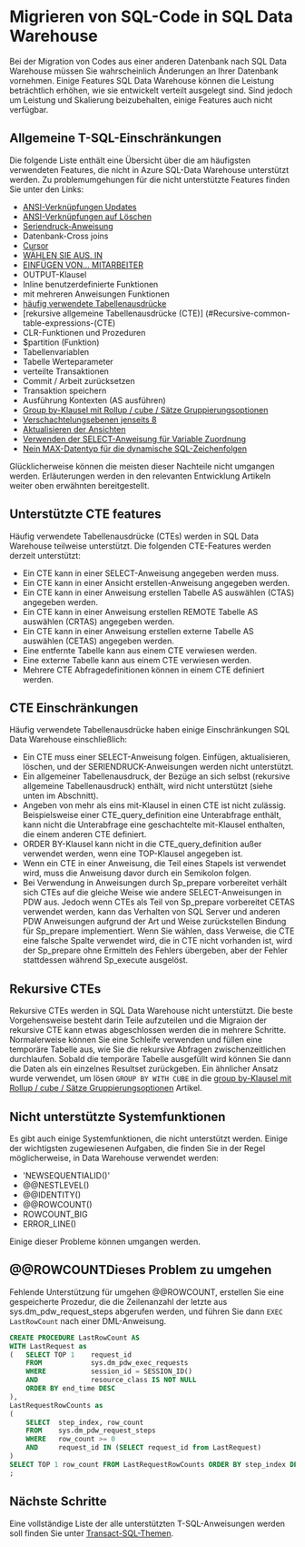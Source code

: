<properties
   pageTitle="Migrieren von SQL-Code in SQL Data Warehouse | Microsoft Azure"
   description="Tipps für die Migration von SQL-Code in Azure SQL-Data Warehouse für die Entwicklung von Lösungen."
   services="sql-data-warehouse"
   documentationCenter="NA"
   authors="lodipalm"
   manager="barbkess"
   editor=""/>

<tags
   ms.service="sql-data-warehouse"
   ms.devlang="NA"
   ms.topic="article"
   ms.tgt_pltfrm="NA"
   ms.workload="data-services"
   ms.date="08/02/2016"
   ms.author="lodipalm;barbkess;sonyama;jrj"/>

# <a name="migrate-your-sql-code-to-sql-data-warehouse"></a>Migrieren von SQL-Code in SQL Data Warehouse

Bei der Migration von Codes aus einer anderen Datenbank nach SQL Data Warehouse müssen Sie wahrscheinlich Änderungen an Ihrer Datenbank vornehmen. Einige Features SQL Data Warehouse können die Leistung beträchtlich erhöhen, wie sie entwickelt verteilt ausgelegt sind. Sind jedoch um Leistung und Skalierung beizubehalten, einige Features auch nicht verfügbar.

## <a name="common-t-sql-limitations"></a>Allgemeine T-SQL-Einschränkungen

Die folgende Liste enthält eine Übersicht über die am häufigsten verwendeten Features, die nicht in Azure SQL-Data Warehouse unterstützt werden. Zu problemumgehungen für die nicht unterstützte Features finden Sie unter den Links:

- [ANSI-Verknüpfungen Updates][]
- [ANSI-Verknüpfungen auf Löschen][]
- [Seriendruck-Anweisung][]
- Datenbank-Cross joins
- [Cursor][]
- [WÄHLEN SIE AUS. IN][]
- [EINFÜGEN VON... MITARBEITER][]
- OUTPUT-Klausel
- Inline benutzerdefinierte Funktionen
- mit mehreren Anweisungen Funktionen
- [häufig verwendete Tabellenausdrücke](#Common-table-expressions)
- [rekursive allgemeine Tabellenausdrücke (CTE)] (#Recursive-common-table-expressions-(CTE)
- CLR-Funktionen und Prozeduren
- $partition (Funktion)
- Tabellenvariablen
- Tabelle Werteparameter
- verteilte Transaktionen
- Commit / Arbeit zurücksetzen
- Transaktion speichern
- Ausführung Kontexten (AS ausführen)
- [Group by-Klausel mit Rollup / cube / Sätze Gruppierungsoptionen][]
- [Verschachtelungsebenen jenseits 8][]
- [Aktualisieren der Ansichten][]
- [Verwenden der SELECT-Anweisung für Variable Zuordnung][]
- [Nein MAX-Datentyp für die dynamische SQL-Zeichenfolgen][]

Glücklicherweise können die meisten dieser Nachteile nicht umgangen werden. Erläuterungen werden in den relevanten Entwicklung Artikeln weiter oben erwähnten bereitgestellt.

## <a name="supported-cte-features"></a>Unterstützte CTE features

Häufig verwendete Tabellenausdrücke (CTEs) werden in SQL Data Warehouse teilweise unterstützt.  Die folgenden CTE-Features werden derzeit unterstützt:

- Ein CTE kann in einer SELECT-Anweisung angegeben werden muss.
- Ein CTE kann in einer Ansicht erstellen-Anweisung angegeben werden.
- Ein CTE kann in einer Anweisung erstellen Tabelle AS auswählen (CTAS) angegeben werden.
- Ein CTE kann in einer Anweisung erstellen REMOTE Tabelle AS auswählen (CRTAS) angegeben werden.
- Ein CTE kann in einer Anweisung erstellen externe Tabelle AS auswählen (CETAS) angegeben werden.
- Eine entfernte Tabelle kann aus einem CTE verwiesen werden.
- Eine externe Tabelle kann aus einem CTE verwiesen werden.
- Mehrere CTE Abfragedefinitionen können in einem CTE definiert werden.

## <a name="cte-limitations"></a>CTE Einschränkungen

Häufig verwendete Tabellenausdrücke haben einige Einschränkungen SQL Data Warehouse einschließlich:

- Ein CTE muss einer SELECT-Anweisung folgen. Einfügen, aktualisieren, löschen, und der SERIENDRUCK-Anweisungen werden nicht unterstützt.
- Ein allgemeiner Tabellenausdruck, der Bezüge an sich selbst (rekursive allgemeine Tabellenausdruck) enthält, wird nicht unterstützt (siehe unten im Abschnitt).
- Angeben von mehr als eins mit-Klausel in einen CTE ist nicht zulässig. Beispielsweise einer CTE_query_definition eine Unterabfrage enthält, kann nicht die Unterabfrage eine geschachtelte mit-Klausel enthalten, die einem anderen CTE definiert.
- ORDER BY-Klausel kann nicht in die CTE_query_definition außer verwendet werden, wenn eine TOP-Klausel angegeben ist.
- Wenn ein CTE in einer Anweisung, die Teil eines Stapels ist verwendet wird, muss die Anweisung davor durch ein Semikolon folgen.
- Bei Verwendung in Anweisungen durch Sp_prepare vorbereitet verhält sich CTEs auf die gleiche Weise wie andere SELECT-Anweisungen in PDW aus. Jedoch wenn CTEs als Teil von Sp_prepare vorbereitet CETAS verwendet werden, kann das Verhalten von SQL Server und anderen PDW Anweisungen aufgrund der Art und Weise zurückstellen Bindung für Sp_prepare implementiert. Wenn Sie wählen, dass Verweise, die CTE eine falsche Spalte verwendet wird, die in CTE nicht vorhanden ist, wird der Sp_prepare ohne Ermitteln des Fehlers übergeben, aber der Fehler stattdessen während Sp_execute ausgelöst.

## <a name="recursive-ctes"></a>Rekursive CTEs

Rekursive CTEs werden in SQL Data Warehouse nicht unterstützt.  Die beste Vorgehensweise besteht darin Teile aufzuteilen und die Migraion der rekursive CTE kann etwas abgeschlossen werden die in mehrere Schritte. Normalerweise können Sie eine Schleife verwenden und füllen eine temporäre Tabelle aus, wie Sie die rekursive Abfragen zwischenzeitlichen durchlaufen. Sobald die temporäre Tabelle ausgefüllt wird können Sie dann die Daten als ein einzelnes Resultset zurückgeben. Ein ähnlicher Ansatz wurde verwendet, um lösen `GROUP BY WITH CUBE` in die [group by-Klausel mit Rollup / cube / Sätze Gruppierungsoptionen][] Artikel.

## <a name="unsupported-system-functions"></a>Nicht unterstützte Systemfunktionen

Es gibt auch einige Systemfunktionen, die nicht unterstützt werden. Einige der wichtigsten zugewiesenen Aufgaben, die finden Sie in der Regel möglicherweise, in Data Warehouse verwendet werden:

- 'NEWSEQUENTIALID()'
- @@NESTLEVEL()
- @@IDENTITY()
- @@ROWCOUNT()
- ROWCOUNT_BIG
- ERROR_LINE()

Einige dieser Probleme können umgangen werden.

## <a name="rowcount-workaround"></a>@@ROWCOUNTDieses Problem zu umgehen

Fehlende Unterstützung für umgehen @@ROWCOUNT, erstellen Sie eine gespeicherte Prozedur, die die Zeilenanzahl der letzte aus sys.dm_pdw_request_steps abgerufen werden, und führen Sie dann `EXEC LastRowCount` nach einer DML-Anweisung.

```sql
CREATE PROCEDURE LastRowCount AS
WITH LastRequest as 
(   SELECT TOP 1    request_id
    FROM            sys.dm_pdw_exec_requests
    WHERE           session_id = SESSION_ID()
    AND             resource_class IS NOT NULL
    ORDER BY end_time DESC
),
LastRequestRowCounts as
(
    SELECT  step_index, row_count
    FROM    sys.dm_pdw_request_steps
    WHERE   row_count >= 0
    AND     request_id IN (SELECT request_id from LastRequest)
)
SELECT TOP 1 row_count FROM LastRequestRowCounts ORDER BY step_index DESC
;
```

## <a name="next-steps"></a>Nächste Schritte
Eine vollständige Liste der alle unterstützten T-SQL-Anweisungen werden soll finden Sie unter [Transact-SQL-Themen][].

<!--Image references-->

<!--Article references-->
[ANSI-Verknüpfungen Updates]: ./sql-data-warehouse-develop-ctas.md#ansi-join-replacement-for-update-statements
[ANSI-Verknüpfungen auf Löschen]: ./sql-data-warehouse-develop-ctas.md#ansi-join-replacement-for-delete-statements
[Seriendruck-Anweisung]: ./sql-data-warehouse-develop-ctas.md#replace-merge-statements
[EINFÜGEN VON... MITARBEITER]: ./sql-data-warehouse-tables-temporary.md#modularizing-code
[Transact-SQL-Themen]: ./sql-data-warehouse-reference-tsql-statements.md

[Cursor]: ./sql-data-warehouse-develop-loops.md
[WÄHLEN SIE AUS. IN]: ./sql-data-warehouse-develop-ctas.md#selectinto
[Group by-Klausel mit Rollup / cube / Sätze Gruppierungsoptionen]: ./sql-data-warehouse-develop-group-by-options.md
[Verschachtelungsebenen jenseits 8]: ./sql-data-warehouse-develop-transactions.md
[Aktualisieren der Ansichten]: ./sql-data-warehouse-develop-views.md
[Verwenden der SELECT-Anweisung für Variable Zuordnung]: ./sql-data-warehouse-develop-variable-assignment.md
[Nein MAX-Datentyp für die dynamische SQL-Zeichenfolgen]: ./sql-data-warehouse-develop-dynamic-sql.md

<!--MSDN references-->

<!--Other Web references-->
